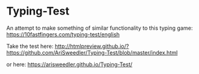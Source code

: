 # Typing-Test
An attempt to make something of similar functionality to this typing game: https://10fastfingers.com/typing-test/english

Take the test here: http://htmlpreview.github.io/?https://github.com/AriSweedler/Typing-Test/blob/master/index.html

or here: https://arisweedler.github.io/Typing-Test/

